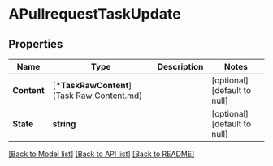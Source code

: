 # APullrequestTaskUpdate

## Properties
Name | Type | Description | Notes
------------ | ------------- | ------------- | -------------
**Content** | [***TaskRawContent**](Task Raw Content.md) |  | [optional] [default to null]
**State** | **string** |  | [optional] [default to null]

[[Back to Model list]](../README.md#documentation-for-models) [[Back to API list]](../README.md#documentation-for-api-endpoints) [[Back to README]](../README.md)

